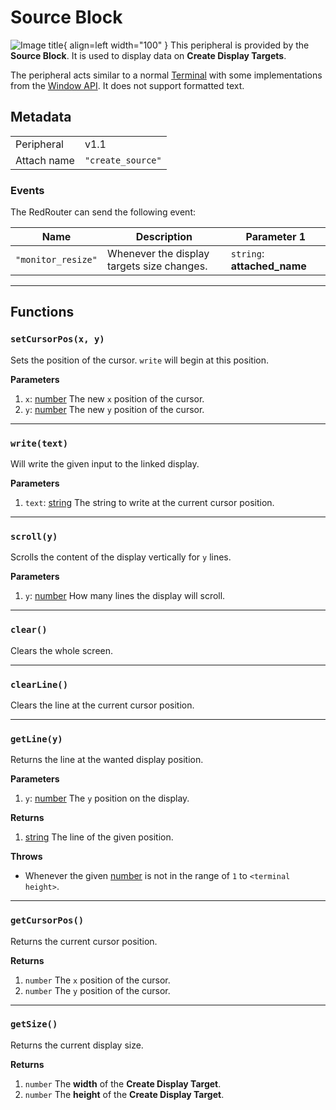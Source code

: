 # Source Block

![Image title](../assets/images/peripherals/source_block.png){ align=left width="100" }
This peripheral is provided by the **Source Block**. It is used to display data on **Create Display Targets**.

The peripheral acts similar to a normal [Terminal](https://tweaked.cc/module/term.html) with some implementations from the [Window API](https://tweaked.cc/module/window.html). It does not support formatted text.

## Metadata

| | |
|-|-|
| Peripheral | v1.1 |
| Attach name | `"create_source"` |

### Events

The RedRouter can send the following event:

| Name | Description | Parameter 1 |
|------|-------------|-------------|
| `"monitor_resize"` | Whenever the display targets size changes. | `string`: **attached_name** |

---

## Functions

### `setCursorPos(x, y)`
Sets the position of the cursor. `write` will begin at this position.

**Parameters**

 1. `x`: [number](https://www.lua.org/manual/5.1/manual.html#2.2) The new `x` position of the cursor.  
 2. `y`: [number](https://www.lua.org/manual/5.1/manual.html#2.2) The new `y` position of the cursor.  

---

### `write(text)`
Will write the given input to the linked display.

**Parameters**

 1. `text`: [string](https://www.lua.org/manual/5.1/manual.html#5.4) The string to write at the current cursor position.  

---
### `scroll(y)`
Scrolls the content of the display vertically for `y` lines.

**Parameters**

 1. `y`: [number](https://www.lua.org/manual/5.1/manual.html#2.2) How many lines the display will scroll.  

---

### `clear()`
Clears the whole screen.

---

### `clearLine()`
Clears the line at the current cursor position.

---

### `getLine(y)`
Returns the line at the wanted display position.

**Parameters**

 1. `y`: [number](https://www.lua.org/manual/5.1/manual.html#2.2) The `y` position on the display.  

**Returns**

 1. [string](https://www.lua.org/manual/5.1/manual.html#5.4) The line of the given position.  

**Throws**

 * Whenever the given [number](https://www.lua.org/manual/5.1/manual.html#2.2) is not in the range of `1` to `<terminal height>`.  

---

### `getCursorPos()`
Returns the current cursor position.

**Returns**

 1. `number` The `x` position of the cursor.  
 2. `number` The `y` position of the cursor. 

---

### `getSize()`
Returns the current display size.

**Returns**

 1. `number` The **width** of the **Create Display Target**.  
 2. `number` The **height** of the **Create Display Target**.  
